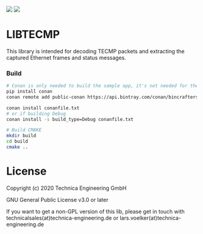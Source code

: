 ![](https://img.shields.io/github/workflow/status/Technica-Engineering/libtecmp/CMake)
![](https://img.shields.io/github/license/Technica-Engineering/libtecmp)

# LIBTECMP

This library is intended for decoding TECMP packets and extracting the
captured Ethernet frames and status messages.

### Build

```sh
# Conan is only needed to build the sample app, it's not needed for the library itself
pip install conan
conan remote add public-conan https://api.bintray.com/conan/bincrafters/public-conan

conan install conanfile.txt
# or if building Debug
conan install -s build_type=Debug conanfile.txt

# Build CMAKE
mkdir build
cd build
cmake ..
```

# License

Copyright (c) 2020 Technica Engineering GmbH

GNU General Public License v3.0 or later

If you want to get a non-GPL version of this lib, please get in touch with technicalsales(at)technica-engineering.de or lars.voelker(at)technica-engineering.de

